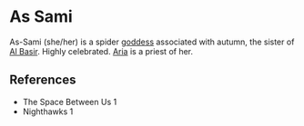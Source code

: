 # As Sami
As-Sami (she/her) is a spider [goddess](Culture/Gods.md) associated with autumn, the sister of [Al Basir](Culture/Deity/Al%20Basir.md). Highly celebrated. [Aria](../../Person/Aria.md) is a priest of her.

## References
- The Space Between Us 1
- Nighthawks 1
